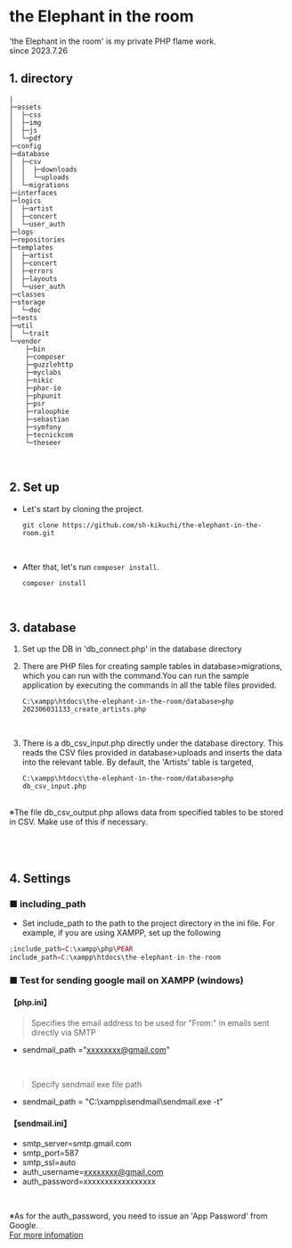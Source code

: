 # the Elephant in the room
'the Elephant in the room' is my private PHP flame work.
<br> since 2023.7.26

## 1. directory
```
|
├─assets
│  ├─css
│  ├─img
│  ├─js
│  └─pdf
├─config
├─database
│  ├─csv
│  │  ├─downloads
│  │  └─uploads
│  └─migrations
├─interfaces
├─logics
│  ├─artist
│  ├─concert
│  └─user_auth
├─logs
├─repositories
├─templates
│  ├─artist
│  ├─concert
│  ├─errors
│  ├─layouts
│  └─user_auth
├─classes
├─storage
│  └─doc
├─tests
├─util
│  └─trait
└─vendor
    ├─bin
    ├─composer
    ├─guzzlehttp
    ├─myclabs
    ├─nikic
    ├─phar-io
    ├─phpunit
    ├─psr
    ├─ralouphie
    ├─sebastian
    ├─symfony
    ├─tecnickcom
    └─theseer
```

<br>


## 2. Set up

- Let's start by cloning the project.
    ```
    git clone https://github.com/sh-kikuchi/the-elephant-in-the-room.git
    ```

<br>

- After that, let's run `composer install`.
    ```
    composer install
    ```

<br>

## 3. database
1. Set up the DB in 'db_connect.php' in the database directory 
2. There are PHP files for creating sample tables in database>migrations, which you can run with the command.You can run the sample application by executing the commands in all the table files provided.

    ```
    C:\xampp\htdocs\the-elephant-in-the-room/database>php 202306031133_create_artists.php
    ```
<br>

3. There is a db_csv_input.php directly under the database directory. This reads the CSV files provided in database>uploads and inserts the data into the relevant table. By default, the 'Artists' table is targeted,
    ```
    C:\xampp\htdocs\the-elephant-in-the-room/database>php db_csv_input.php
    ```
<br>
※The file db_csv_output.php allows data from specified tables to be stored in CSV. Make use of this if necessary.

<br>　

## 4. Settings

### ■ including_path
- Set include_path to the path to the project directory in the ini file.
For example, if you are using XAMPP, set up the following
```php
;include_path=C:\xampp\php\PEAR
include_path=C:\xampp\htdocs\the-elephant-in-the-room
```
 
### ■ Test for sending google mail on XAMPP (windows)

#### 【php.ini】
> Specifies the email address to be used for "From:" in emails sent directly via SMTP 
- sendmail_path ="xxxxxxxx@gmail.com"

<br>

>Specify sendmail exe file path
- sendmail_path = "C:\xampp\sendmail\sendmail.exe -t"

#### 【sendmail.ini】
- smtp_server=smtp.gmail.com
- smtp_port=587
- smtp_ssl=auto
- auth_username=xxxxxxxx@gmail.com
- auth_password=xxxxxxxxxxxxxxxxx

<br>

※As for the auth_password, you need to issue an 'App Password' from Google.
<br>[For more infomation](https://myaccount.google.com/signinoptions/two-step-verification)